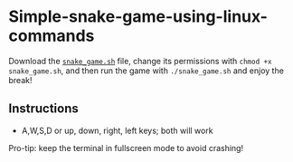 # Simple-snake-game-using-linux-commands

Download the [`snake_game.sh`](https://github.com/ajayashettigar/simple-snake-game-using-linux-commands/blob/main/snake_game.sh) file, change its permissions with `chmod +x snake_game.sh`, and then run the game with `./snake_game.sh` and enjoy the break!

## Instructions
- A,W,S,D or up, down, right, left keys; both will work

Pro-tip: keep the terminal in fullscreen mode to avoid crashing!
